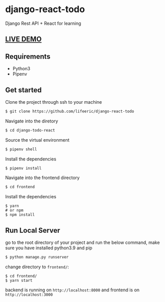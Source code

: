 # django-react-todo
Django Rest API + React for learning

## [LIVE DEMO](https://naughty-villani-ac272a.netlify.app/)

## Requirements

-   Python3
-   Pipenv

## Get started

Clone the project through ssh to your machine  
```sh
$ git clone https://github.com/lifeeric/django-react-todo
```
Navigate into the diretory  
```sh 
$ cd django-todo-react
```
Source the virtual environment  
```sh 
$ pipenv shell
```
Install the dependencies  
```sh
$ pipenv install
```
Navigate into the frontend directory  
```sh 
$ cd frontend
```
Install the dependencies  
```
$ yarn
# or npm
$ npm install 
```

## Run Local Server

go to the root directory of your project and run the below command, make sure you have installed python3.9 and pip

```sh
$ python manage.py runserver
```

change directory to `frontend/`:
```
$ cd frontend/
$ yarn start
```

backend is running on `http://localhost:8000` and frontend is on `http://localhost:3000`
